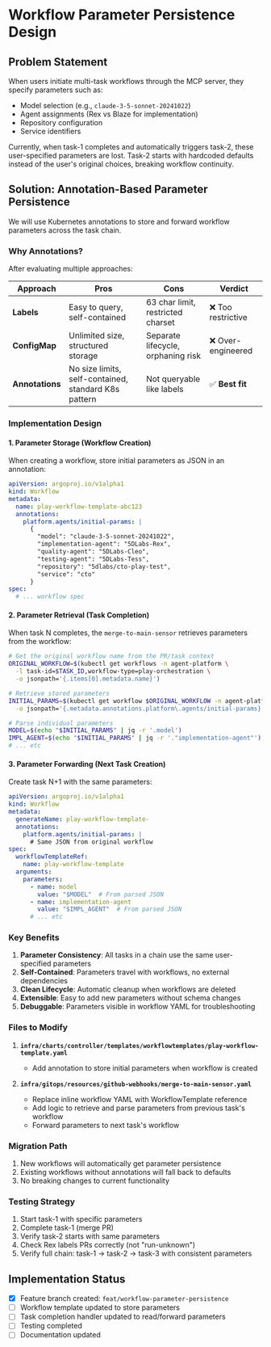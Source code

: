 # Workflow Parameter Persistence Design

## Problem Statement

When users initiate multi-task workflows through the MCP server, they specify parameters such as:
- Model selection (e.g., `claude-3-5-sonnet-20241022`)
- Agent assignments (Rex vs Blaze for implementation)
- Repository configuration
- Service identifiers

Currently, when task-1 completes and automatically triggers task-2, these user-specified parameters are lost. Task-2 starts with hardcoded defaults instead of the user's original choices, breaking workflow continuity.

## Solution: Annotation-Based Parameter Persistence

We will use Kubernetes annotations to store and forward workflow parameters across the task chain.

### Why Annotations?

After evaluating multiple approaches:

| Approach | Pros | Cons | Verdict |
|----------|------|------|---------|
| **Labels** | Easy to query, self-contained | 63 char limit, restricted charset | ❌ Too restrictive |
| **ConfigMap** | Unlimited size, structured storage | Separate lifecycle, orphaning risk | ❌ Over-engineered |
| **Annotations** | No size limits, self-contained, standard K8s pattern | Not queryable like labels | ✅ **Best fit** |

### Implementation Design

#### 1. Parameter Storage (Workflow Creation)

When creating a workflow, store initial parameters as JSON in an annotation:

```yaml
apiVersion: argoproj.io/v1alpha1
kind: Workflow
metadata:
  name: play-workflow-template-abc123
  annotations:
    platform.agents/initial-params: |
      {
        "model": "claude-3-5-sonnet-20241022",
        "implementation-agent": "5DLabs-Rex",
        "quality-agent": "5DLabs-Cleo",
        "testing-agent": "5DLabs-Tess",
        "repository": "5dlabs/cto-play-test",
        "service": "cto"
      }
spec:
  # ... workflow spec
```

#### 2. Parameter Retrieval (Task Completion)

When task N completes, the `merge-to-main-sensor` retrieves parameters from the workflow:

```bash
# Get the original workflow name from the PR/task context
ORIGINAL_WORKFLOW=$(kubectl get workflows -n agent-platform \
  -l task-id=$TASK_ID,workflow-type=play-orchestration \
  -o jsonpath='{.items[0].metadata.name}')

# Retrieve stored parameters
INITIAL_PARAMS=$(kubectl get workflow $ORIGINAL_WORKFLOW -n agent-platform \
  -o jsonpath='{.metadata.annotations.platform\.agents/initial-params}')

# Parse individual parameters
MODEL=$(echo "$INITIAL_PARAMS" | jq -r '.model')
IMPL_AGENT=$(echo "$INITIAL_PARAMS" | jq -r '."implementation-agent"')
# ... etc
```

#### 3. Parameter Forwarding (Next Task Creation)

Create task N+1 with the same parameters:

```yaml
apiVersion: argoproj.io/v1alpha1
kind: Workflow
metadata:
  generateName: play-workflow-template-
  annotations:
    platform.agents/initial-params: | 
      # Same JSON from original workflow
spec:
  workflowTemplateRef:
    name: play-workflow-template
  arguments:
    parameters:
      - name: model
        value: "$MODEL"  # From parsed JSON
      - name: implementation-agent  
        value: "$IMPL_AGENT"  # From parsed JSON
      # ... etc
```

### Key Benefits

1. **Parameter Consistency**: All tasks in a chain use the same user-specified parameters
2. **Self-Contained**: Parameters travel with workflows, no external dependencies
3. **Clean Lifecycle**: Automatic cleanup when workflows are deleted
4. **Extensible**: Easy to add new parameters without schema changes
5. **Debuggable**: Parameters visible in workflow YAML for troubleshooting

### Files to Modify

1. **`infra/charts/controller/templates/workflowtemplates/play-workflow-template.yaml`**
   - Add annotation to store initial parameters when workflow is created

2. **`infra/gitops/resources/github-webhooks/merge-to-main-sensor.yaml`**
   - Replace inline workflow YAML with WorkflowTemplate reference
   - Add logic to retrieve and parse parameters from previous task's workflow
   - Forward parameters to next task's workflow

### Migration Path

1. New workflows will automatically get parameter persistence
2. Existing workflows without annotations will fall back to defaults
3. No breaking changes to current functionality

### Testing Strategy

1. Start task-1 with specific parameters
2. Complete task-1 (merge PR)
3. Verify task-2 starts with same parameters
4. Check Rex labels PRs correctly (not "run-unknown")
5. Verify full chain: task-1 → task-2 → task-3 with consistent parameters

## Implementation Status

- [x] Feature branch created: `feat/workflow-parameter-persistence`
- [ ] Workflow template updated to store parameters
- [ ] Task completion handler updated to read/forward parameters
- [ ] Testing completed
- [ ] Documentation updated
